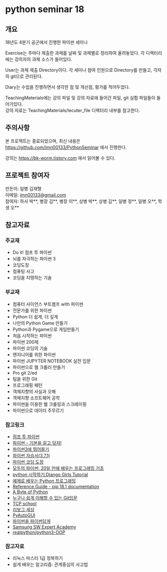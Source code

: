 # python seminar 18
## 개요
18년도 4분기 공군에서 진행한 파이썬 세미나

Exercise는 주마다 제출한 과제를 날짜 및 과제별로 정리하여 올려놓았다. 각 디렉터리에는 강의자의 과제 소스가 들어있다.

User는 과제 제출 Directory이다. 각 세미나 참여 인원으로 Directory를 만들고, 각자의 git으로 관리된다.

Diary는 수업을 진행하면서 생각한 점 및 개선점, 평가를 적어두었다.

TeachingMaterials에는 강의 파일 및 강의 자료에 들어간 파일, git 실험 파일들이 들어가있다.  
강의 자료는 TeachingMaterials/lecuter_file 디렉터리 내부를 참고한다.

## 주의사항
본 프로젝트는 종료되었으며, 최신 내용은 https://github.com/imn00133/PythonSeminar 에서 진행한다.

강의는 https://bk-worm.tistory.com 에서 읽어볼 수 있다.

## 프로젝트 참여자
만든이: 일병 김재형  
이메일: imn00133@gmail.com   
참여자: 하사 박\*\*, 병장 김\*\*, 병장 이\*\*, 상병 박\*\*, 상병 김\*\*, 일병 정\*\*, 일병 오\*\*, 학생 오\*\*

## 참고자료
### 주교재  
* Do it! 점프 투 파이썬  
* 뇌를 자극하는 파이썬 3
* 코딩도장
* 컴퓨팅 사고
* 코딩을 지탱하는 기술

### 부교재
* 컴퓨터 사이언스 부트캠프 with 파이썬
* 전문가를 위한 파이썬
* Python 더 쉽게, 더 깊게
* 나만의 Python Game 만들기
* Python과 Pygame으로 게임만들기
* 처음 시작하는 파이썬
* 파이썬 200제
* 파이썬 코딩의 기술
* 엔지니어를 위한 파이썬
* 파이썬 JUPYTER NOTEBOOK 실전 입문
* 파이썬으로 웹 크롤러 만들기
* Pro git 2/ed
* 팀을 위한 Git
* 프로그래핑 패턴
* 객체지향의 사실과 오해
* 객체지향 소프트웨어 공학
* 파이썬을 이용한 웹 크롤링과 스크레이핑
* 파이썬으로 데이터 주무르기

### 참고링크
* [점프 투 파이썬](https://wikidocs.net/book/1)
* [파이썬 - 기본을 갈고 닦자!](https://wikidocs.net/book/1553)
* [파이썬3에 뛰어들기](https://juehan.github.io/DiveIntoPython3_Korean_Translation/)
* [파이썬 자습서(3.7.1)](https://docs.python.org/ko/3/tutorial/index.html)
* [파이썬 코딩 도장](https://dojang.io/course/view.php?id=7)
* [모두의 파이썬: 20일 만에 배우는 프로그래밍 기초](https://thebook.io/007026/)
* [python 시작하기:Django Girls Tutorial](https://tutorial.djangogirls.org/ko/python_introduction/)
* [예제로 배우는 Python 프로그래밍](http://pythonstudy.xyz/)
* [Reference Guide - pip 18.1 documentation](https://pip.pypa.io/en/stable/reference/)
* [A Byte of Python](http://byteofpython-korean.sourceforge.net/byte_of_python.html)
* [누구나 쉽게 이해할 수 있는 Git입문](https://backlog.com/git-tutorial/kr/)
* [TCP school](http://tcpschool.com/)
* [리보그 세상](http://reeborg.ca/docs/k)
* [PyAutoGUI](https://pyautogui.readthedocs.io/en/latest/?fbclid=IwAR0gzIkD4VmsL8nz7jUgjWj9eTsLSVl_eLHek38wH6-NcHN_R8ITdhzemEE#)
* [파이썬을 파이썬답게](https://programmers.co.kr/learn/courses/4008)
* [Samsung SW Expert Academy](https://swexpertacademy.com/main/main.do)
* [realpython/python3-OOP](https://realpython.com/python3-object-oriented-programming/)

### 참고자료
* 리눅스 마스터 1급 정복하기
* 쉽게 배우는 알고리즘: 관계중심의 사고법